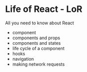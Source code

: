 # Life of React - LoR

All you need to know about React

- component
- components and props
- components and states
- life cycle of a component
- hooks
- navigation
- making network requests